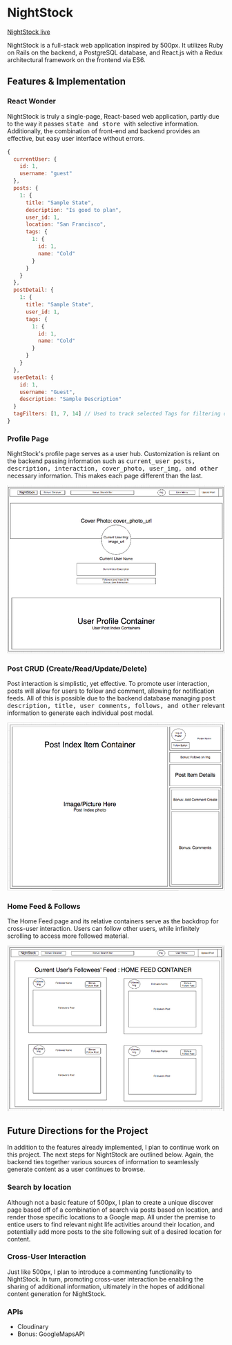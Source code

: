 # NightStock

[NightStock live][heroku]

[heroku]: http://nightstock.herokuapp.com/#/

NightStock is a full-stack web application inspired by 500px.  It utilizes Ruby on Rails on the backend, a PostgreSQL database, and React.js with a Redux architectural framework on the frontend via ES6.

## Features & Implementation

### React Wonder
NightStock is truly a single-page, React-based web application, partly due to the way it passes <tt> state and store </tt> with selective information. Additionally, the combination of front-end and backend provides an effective, but easy user interface without errors.

```js
{
  currentUser: {
    id: 1,
    username: "guest"
  },
  posts: {
    1: {
      title: "Sample State",
      description: "Is good to plan",
      user_id: 1,
      location: "San Francisco",
      tags: {
        1: {
          id: 1,
          name: "Cold"
        }
      }
    }
  },
  postDetail: {
    1: {
      title: "Sample State",
      user_id: 1,
      tags: {
        1: {
          id: 1,
          name: "Cold"
        }
      }
    }
  },
  userDetail: {
    id: 1,
    username: "Guest",
    description: "Sample Description"
  }
  tagFilters: [1, 7, 14] // Used to track selected Tags for filtering of posts
}
```

### Profile Page
NightStock's profile page serves as a user hub. Customization is reliant on the backend passing information such as <tt> current_user posts, description, interaction, cover_photo, user_img, and other </tt> necessary information. This makes each page different than the last.

![image of Profile Page](wireframes/ProfilePage.png)


### Post CRUD (Create/Read/Update/Delete)
Post interaction is simplistic, yet effective. To promote user interaction, posts will allow for users to follow and comment, allowing for notification feeds. All of this is possible due to the backend database managing <tt>post description, title, user comments, follows, and other</tt> relevant information to generate each individual post modal.

![image of Post](wireframes/PostShow.png)


### Home Feed & Follows
The Home Feed page and its relative containers serve as the backdrop for cross-user interaction. Users can follow other users, while infinitely scrolling to access more followed material.

![image of Home Feed](wireframes/HomeFeed.png)


## Future Directions for the Project

In addition to the features already implemented, I plan to continue work on this project.  The next steps for NightStock are outlined below. Again, the backend ties together various sources of information to seamlessly generate content as a user continues to browse.

### Search by location

Although not a basic feature of 500px, I plan to create a unique discover page based off of a combination of search via posts based on location, and render those specific locations to a Google map. All under the premise to entice users to find relevant night life activities around their location, and potentially add more posts to the site following suit of a desired location for content.

### Cross-User Interaction

Just like 500px, I plan to introduce a commenting functionality to NightStock. In turn, promoting cross-user interaction be enabling the sharing of additional information, ultimately in the hopes of additional content generation for NightStock.

### APIs
- Cloudinary
- Bonus: GoogleMapsAPI
